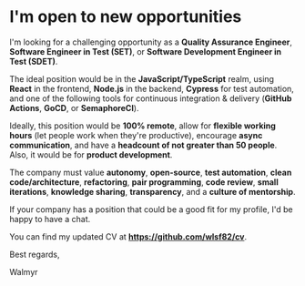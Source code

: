 # I'm open to new opportunities

I'm looking for a challenging opportunity as a **Quality Assurance Engineer**, **Software Engineer in Test (SET)**, or **Software Development Engineer in Test (SDET)**.

The ideal position would be in the **JavaScript/TypeScript** realm, using **React** in the frontend, **Node.js** in the backend, **Cypress** for test automation, and one of the following tools for continuous integration & delivery (**GitHub Actions**, **GoCD**, or **SemaphoreCI**).

Ideally, this position would be **100% remote**, allow for **flexible working hours** (let people work when they're productive), encourage **async communication**, and have a **headcount of not greater than 50 people**.
Also, it would be for **product development**.

The company must value **autonomy**, **open-source**, **test automation**, **clean code/architecture**, **refactoring**, **pair programming**, **code review**, **small iterations**, **knowledge sharing**, **transparency**, and a **culture of mentorship**.

If your company has a position that could be a good fit for my profile, I'd be happy to have a chat.

You can find my updated CV at **https://github.com/wlsf82/cv**.

Best regards,

Walmyr
